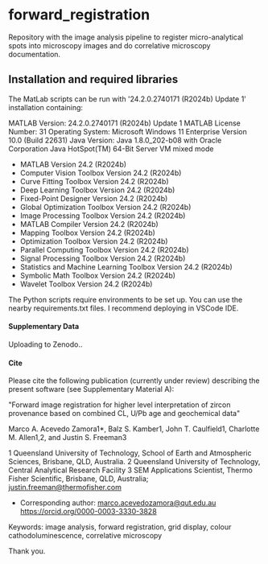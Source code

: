 # forward_registration

Repository with the image analysis pipeline to register micro-analytical spots into microscopy images and do correlative microscopy documentation. 

## Installation and required libraries

The MatLab scripts can be run with '24.2.0.2740171 (R2024b) Update 1' installation containing:

MATLAB Version: 24.2.0.2740171 (R2024b) Update 1
MATLAB License Number: 31
Operating System: Microsoft Windows 11 Enterprise Version 10.0 (Build 22631)
Java Version: Java 1.8.0_202-b08 with Oracle Corporation Java HotSpot(TM) 64-Bit Server VM mixed mode

- MATLAB                                                Version 24.2        (R2024b)
- Computer Vision Toolbox                               Version 24.2        (R2024b)
- Curve Fitting Toolbox                                 Version 24.2        (R2024b)
- Deep Learning Toolbox                                 Version 24.2        (R2024b)
- Fixed-Point Designer                                  Version 24.2        (R2024b)
- Global Optimization Toolbox                           Version 24.2        (R2024b)
- Image Processing Toolbox                              Version 24.2        (R2024b)
- MATLAB Compiler                                       Version 24.2        (R2024b)
- Mapping Toolbox                                       Version 24.2        (R2024b)
- Optimization Toolbox                                  Version 24.2        (R2024b)
- Parallel Computing Toolbox                            Version 24.2        (R2024b)
- Signal Processing Toolbox                             Version 24.2        (R2024b)
- Statistics and Machine Learning Toolbox               Version 24.2        (R2024b)
- Symbolic Math Toolbox                                 Version 24.2        (R2024b)
- Wavelet Toolbox                                       Version 24.2        (R2024b)

The Python scripts require environments to be set up. You can use the nearby requirements.txt files. I recommend deploying in VSCode IDE.

#### Supplementary Data

Uploading to Zenodo..

#### Cite

Please cite the following publication (currently under review) describing the present software (see Supplementary Material A):

"Forward image registration for higher level interpretation of zircon provenance based on combined CL, U/Pb age and geochemical data"

Marco A. Acevedo Zamora1*, Balz S. Kamber1, John T. Caulfield1, Charlotte M. Allen1,2, and Justin S. Freeman3

1 Queensland University of Technology, School of Earth and Atmospheric Sciences, Brisbane, QLD, Australia.
2 Queensland University of Technology, Central Analytical Research Facility
3 SEM Applications Scientist, Thermo Fisher Scientific, Brisbane, QLD, Australia; justin.freeman@thermofisher.com

* Corresponding author: marco.acevedozamora@qut.edu.au 
https://orcid.org/0000-0003-3330-3828

Keywords: image analysis, forward registration, grid display, colour cathodoluminescence, correlative microscopy

Thank you.
